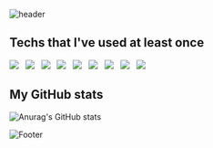 ![header](https://capsule-render.vercel.app/api?type=waving&color=auto&height=200&section=header&text=jsm8109jsm&fontSize=80)

## Techs that I've used at least once

<img src="https://img.shields.io/badge/C-A8B9CC?style=flat-square&logo=C&logoColor=white"/> &nbsp;
<img src="https://img.shields.io/badge/HTML5-E34F26?style=flat-square&logo=HTML5&logoColor=white"/> &nbsp;
<img src="https://img.shields.io/badge/CSS3-1572B6?style=flat-square&logo=CSS3&logoColor=white"/> &nbsp;
<img src="https://img.shields.io/badge/JavaScript-F7DF1E?style=flat-square&logo=JavaScript&logoColor=white"/> &nbsp;
<img src="https://img.shields.io/badge/React-61DAFB?style=flat-square&logo=React&logoColor=white"/> &nbsp;
<img src="https://img.shields.io/badge/Oracle-F80000?style=flat-square&logo=Oracle&logoColor=white"/> &nbsp;
<img src="https://img.shields.io/badge/c++-00599C?style=flat-square&logo=c%2B%2B&logoColor=white"/> &nbsp;
<img src="https://img.shields.io/badge/python-3776AB?style=flat-square&logo=python&logoColor=white"/> &nbsp;
<img src="https://img.shields.io/badge/java-007396?style=for-the-badge&logo=java&logoColor=white"> 


## My GitHub stats

![Anurag's GitHub stats](https://github-readme-stats.vercel.app/api?username=jsm8109jsm&theme=nightowl&show_icons=true)


![Footer](https://capsule-render.vercel.app/api?type=waving&color=auto&height=200&section=footer)

